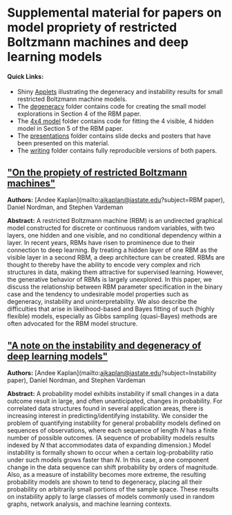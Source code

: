 # Supplemental material for papers on model propriety of restricted Boltzmann machines and deep learning models

#### Quick Links:

* Shiny [Applets](https://andeek.shinyapps.io/rbms/) illustrating the degeneracy and instability results for small restricted Boltzmann machine models.
* The [degeneracy](https://github.com/andeek/rbm/tree/master/degeneracy) folder contains code for creating the small model explorations in Section 4 of the RBM paper.
* The [4x4 model](https://github.com/andeek/rbm/tree/master/4x4%20model) folder contains code for fitting the 4 visible, 4 hidden model in Section 5 of the RBM paper.
* The [presentations](https://github.com/andeek/rbm/tree/master/presentations) folder contains slide decks and posters that have been presented on this material.
* The [writing](https://github.com/andeek/rbm/tree/master/writing) folder contains fully reproducible versions of both papers.

## ["On the propiety of restricted Boltzmann machines"](https://github.com/andeek/rbm/blob/master/writing/draft.Rmd)

**Authors:** [Andee Kaplan](mailto:ajkaplan@iastate.edu?subject=RBM paper), Daniel Nordman, and Stephen Vardeman  

**Abstract:** A restricted Boltzmann machine (RBM) is an undirected graphical model constructed for discrete or continuous random variables, with two layers, one hidden and one visible, and no conditional dependency within a layer. In recent years, RBMs have risen to prominence due to their connection to deep learning. By treating a hidden layer of one RBM as the visible layer in a second RBM, a deep architecture can be created. RBMs are thought to thereby have the ability to encode very complex and rich structures in data, making them attractive for supervised learning. However, the generative behavior of RBMs is largely unexplored. In this paper, we discuss the relationship between RBM parameter specification in the binary case and the tendency to undesirable model properties such as degeneracy, instability and uninterpretability. We also describe the difficulties that arise in likelihood-based and Bayes fitting of such (highly flexible) models, especially as Gibbs sampling (quasi-Bayes) methods are often advocated for the RBM model structure.

## ["A note on the instability and degeneracy of deep learning models"](https://github.com/andeek/rbm/blob/master/writing/note.Rmd)

**Authors:** [Andee Kaplan](mailto:ajkaplan@iastate.edu?subject=Instability paper), Daniel Nordman, and Stephen Vardeman  

**Abstract:**   A probability model exhibits instability if small changes in a data outcome result in large, and often unanticipated, changes in probability. For correlated data structures found in several application areas, there is increasing interest in predicting/identifying instability. We consider the problem of quantifying instability for general probability models defined on sequences of observations, where each sequence of length $N$ has a finite number of possible outcomes. (A sequence of probability models results indexed by $N$ that accommodates data of expanding dimension.) Model instability is formally shown to occur when a certain log-probability ratio under such models grows faster than $N$. In this case, a one component change in the data sequence can shift probability by orders of magnitude. Also, as a measure of instability becomes more extreme, the resulting probability models are shown  to tend to degeneracy, placing all their probability on arbitrarily small portions of the sample space. These results on instability apply to large classes of models commonly used in random graphs, network analysis, and machine learning contexts.

